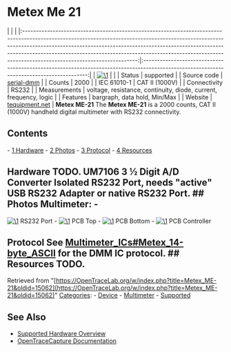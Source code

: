 # Metex Me 21

| | | |:-----------------------------------------------------------------------------------------------------------------------------------------------------------------------------------------------------------------------------------------------------------------------------------------------------------------------------------------------------------------:|:----------------------------------------------------------------------------------------------------------------------------------------:| | [![\1](../../assets/hardware/general/\2)](./File:Metex_ME-21.jpg.html) | | | Status | supported | | Source code | [serial-dmm](http://github.com/OpenTraceLab/?p=OpenTraceCapture.git;a=tree;f=src/hardware/serial-dmm) | | Counts | 2000 | | IEC 61010-1 | CAT II (1000V) | | Connectivity | RS232 | | Measurements | voltage, resistance, continuity, diode, current, frequency, logic | | Features | bargraph, data hold, Min/Max | | Website | [tequipment.net](https://www.tequipment.net/MetexME-21.html) | **Metex ME-21** The **Metex ME-21** is a 2000 counts, CAT II (1000V) handheld digital multimeter with RS232 connectivity. 
## Contents 
\- [1 Hardware](Metex_ME-21.html#Hardware) \- [2 Photos](Metex_ME-21.html#Photos) \- [3 Protocol](Metex_ME-21.html#Protocol) \- [4 Resources](Metex_ME-21.html#Resources) 
## Hardware TODO. UM7106 3 1⁄2 Digit A/D Converter Isolated RS232 Port, needs "active" USB RS232 Adapter or native RS232 Port. ## Photos **Multimeter**: \- 
[![\1](../../assets/hardware/general/\2)](./File:Metex_ME-21_Port.jpg.html)
RS232 Port
\- 
[![\1](../../assets/hardware/general/\2)](./File:Metex_ME-21_PCB_Top.jpg.html)
PCB Top
\- 
[![\1](../../assets/hardware/general/\2)](./File:Metex_ME-21_PCB_Bottom.jpg.html)
PCB Bottom
\- 
[![\1](../../assets/hardware/general/\2)](./File:Metex_ME-21_Controller.jpg.html)
PCB Controller
## Protocol See [Multimeter_ICs#Metex_14-byte_ASCII](Multimeter_ICs.html#Metex_14-byte_ASCII "Multimeter ICs") for the DMM IC protocol. ## Resources TODO. 
Retrieved from "[https://OpenTraceLab.org/w/index.php?title=Metex_ME-21&oldid=15062](https://OpenTraceLab.org/w/index.php?title=Metex_ME-21&oldid=15062)" 
[Categories](specialcategories-specialcategories.md): \- [Device](./Category:Device.html "Category:Device") \- [Multimeter](./Category:Multimeter.html "Category:Multimeter") \- [Supported](./Category:Supported.html "Category:Supported")

## See Also
- [Supported Hardware Overview](../supported-hardware.md)
- [OpenTraceCapture Documentation](../../opentracecapture/overview.md)

